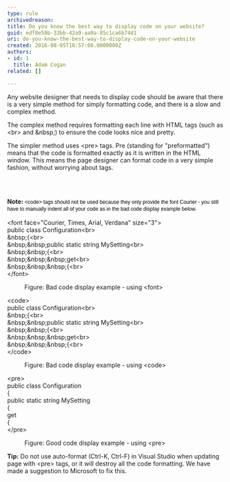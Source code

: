 ```yaml
---
type: rule
archivedreason: 
title: Do you know the best way to display code on your website?
guid: edf8e58b-33bb-42a9-aa9a-85c1ca6b74d1
uri: do-you-know-the-best-way-to-display-code-on-your-website
created: 2016-08-05T18:57:08.0000000Z
authors:
- id: 1
  title: Adam Cogan
related: []

---
```



<p>Any website designer that needs to display code should be aware that there is a very simple method for simply formatting code, and there is a slow and complex method.</p><p>The complex method requires formatting each line with HTML tags (such as &lt;br&gt; and &amp;nbsp;) to ensure the code looks nice and pretty.</p><p>The simpler method uses &lt;pre&gt; tags. Pre (standing for &quot;preformatted&quot;) means that the code is formatted exactly as it is written in the HTML window. This means the page designer can format code in a very simple fashion, without worrying about tags.​<br></p>
<br><excerpt class='endintro'></excerpt><br>
<p>​​<strong>Note&#58;</strong><span style="color&#58;#000000;font-family&#58;verdana, sans-serif;font-size&#58;12px;line-height&#58;16.8px;">&#160;&lt;code&gt; tags should not be used because they only provide the font Courier - you still have to manually indent all of your code as in the bad code display example below.</span> <br></p><p class="ssw15-rteElement-CodeArea">&lt;font face=&quot;Courier, Times, Arial, Verdana&quot; size=&quot;3&quot;&gt;<br>public class Configuration&lt;br&gt;<br>&amp;nbsp;&#123;&lt;br&gt;<br>&amp;nbsp;&amp;nbsp;public static string MySetting&lt;br&gt;<br>&amp;nbsp;&amp;nbsp;&#123;&lt;br&gt;<br>&amp;nbsp;&amp;nbsp;&amp;nbsp;get&lt;br&gt;<br>&amp;nbsp;&amp;nbsp;&amp;nbsp;&#123;&lt;br&gt;<br>&lt;/font&gt;</p><dd class="ssw15-rteElement-FigureBad"> Figure&#58; Bad code display example - using &lt;font&gt; </dd><p class="ssw15-rteElement-CodeArea">&lt;code&gt;<br>public class Configuration&lt;br&gt;<br>&amp;nbsp;&#123;&lt;br&gt;<br>&amp;nbsp;&amp;nbsp;public static string MySetting&lt;br&gt;<br>&amp;nbsp;&amp;nbsp;&#123;&lt;br&gt;<br>&amp;nbsp;&amp;nbsp;&amp;nbsp;get&lt;br&gt;<br>&amp;nbsp;&amp;nbsp;&amp;nbsp;&#123;&lt;br&gt;<br>&lt;/code&gt;</p><dd class="ssw15-rteElement-FigureBad"> Figure&#58; Bad code display example - using &lt;code&gt;</dd><p class="ssw15-rteElement-CodeArea">&lt;pre&gt;<br>public class Configuration<br>&#123;<br>public static string MySetting<br>&#123;<br>get<br>&#123;<br>&lt;/pre&gt;</p><dd class="ssw15-rteElement-FigureGood"> Figure&#58; Good code display example - using &lt;pre&gt;<br></dd><p><b>Tip&#58;</b>&#160;Do not use auto-format (Ctrl-K, Ctrl-F) in Visual Studio when updating page with &lt;pre&gt; tags, or it will destroy all the code formatting. We have made a suggestion to Microsoft to fix this.<br></p>



